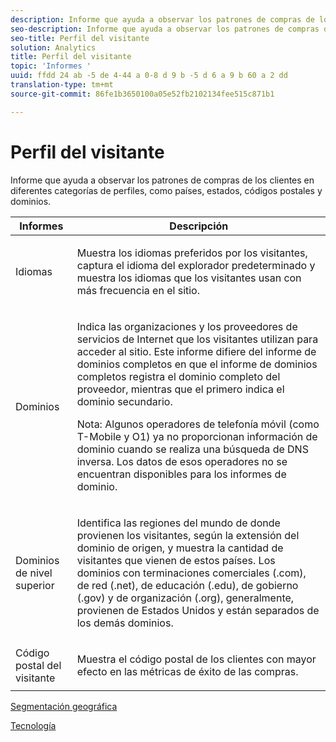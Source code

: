 ```yaml
---
description: Informe que ayuda a observar los patrones de compras de los clientes en diferentes categorías de perfiles, como países, estados, códigos postales y dominios.
seo-description: Informe que ayuda a observar los patrones de compras de los clientes en diferentes categorías de perfiles, como países, estados, códigos postales y dominios.
seo-title: Perfil del visitante
solution: Analytics
title: Perfil del visitante
topic: 'Informes '
uuid: ffdd 24 ab -5 de 4-44 a 0-8 d 9 b -5 d 6 a 9 b 60 a 2 dd
translation-type: tm+mt
source-git-commit: 86fe1b3650100a05e52fb2102134fee515c871b1

---
```



# Perfil del visitante

Informe que ayuda a observar los patrones de compras de los clientes en diferentes categorías de perfiles, como países, estados, códigos postales y dominios.

<table id="table_B09EA999973A4646BF66DF5D7BEA0820"> 
 <thead> 
  <tr> 
   <th colname="col1" class="entry"> Informes </th> 
   <th colname="col2" class="entry"> Descripción </th> 
  </tr> 
 </thead>
 <tbody> 
  <tr> 
   <td colname="col1"> Idiomas </td> 
   <td colname="col2"> <p> Muestra los idiomas preferidos por los visitantes, captura el idioma del explorador predeterminado y muestra los idiomas que los visitantes usan con más frecuencia en el sitio. </p> </td> 
  </tr> 
  <tr> 
   <td colname="col1"> Dominios </td> 
   <td colname="col2"> <p> Indica las organizaciones y los proveedores de servicios de Internet que los visitantes utilizan para acceder al sitio. Este informe difiere del informe de <span class="wintitle">dominios completos</span> en que el informe de <span class="wintitle">dominios completos</span> registra el dominio completo del proveedor, mientras que el primero indica el dominio secundario. </p> <p> <p>Nota: Algunos operadores de telefonía móvil (como T-Mobile y O1) ya no proporcionan información de dominio cuando se realiza una búsqueda de DNS inversa. Los datos de esos operadores no se encuentran disponibles para los informes de dominio. </p> </p> </td> 
  </tr> 
  <tr> 
   <td colname="col1"> Dominios de nivel superior </td> 
   <td colname="col2"> <p> Identifica las regiones del mundo de donde provienen los visitantes, según la extensión del dominio de origen, y muestra la cantidad de visitantes que vienen de estos países. Los dominios con terminaciones comerciales (.com), de red (.net), de educación (.edu), de gobierno (.gov) y de organización (.org), generalmente, provienen de Estados Unidos y están separados de los demás dominios. </p> </td> 
  </tr> 
  <tr> 
   <td colname="col1"> Código postal del visitante </td> 
   <td colname="col2"> <p> Muestra el código postal de los clientes con mayor efecto en las métricas de éxito de las compras. </p> </td> 
  </tr> 
 </tbody> 
</table>

[Segmentación geográfica](../../../components/c-variables/dimensionslist/reports-geosegmentation.md#concept_1B9CB209CFD94398B09C913D11648802)

[Tecnología](../../../components/c-variables/dimensionslist/reports-technology.md#concept_BD66B540E4AE49D999289B48445A9AFE)
